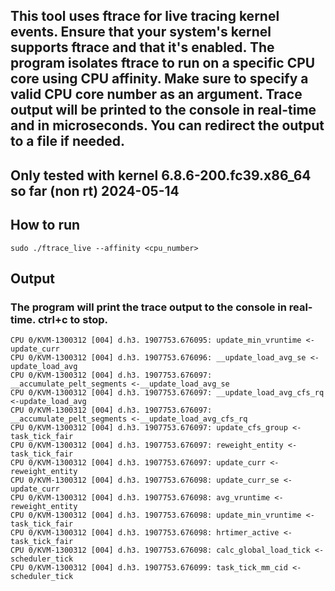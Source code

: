 ## This tool uses ftrace for live tracing kernel events. Ensure that your system's kernel supports ftrace and that it's enabled. The program isolates ftrace to run on a specific CPU core using CPU affinity. Make sure to specify a valid CPU core number as an argument. Trace output will be printed to the console in real-time and in microseconds. You can redirect the output to a file if needed.

## Only tested with kernel 6.8.6-200.fc39.x86_64 so far (non rt) 2024-05-14

## How to run
```
sudo ./ftrace_live --affinity <cpu_number>
```

## Output
### The program will print the trace output to the console in real-time. ctrl+c to stop. 
```
CPU 0/KVM-1300312 [004] d.h3. 1907753.676095: update_min_vruntime <-update_curr
CPU 0/KVM-1300312 [004] d.h3. 1907753.676096: __update_load_avg_se <-update_load_avg
CPU 0/KVM-1300312 [004] d.h3. 1907753.676097: __accumulate_pelt_segments <-__update_load_avg_se
CPU 0/KVM-1300312 [004] d.h3. 1907753.676097: __update_load_avg_cfs_rq <-update_load_avg
CPU 0/KVM-1300312 [004] d.h3. 1907753.676097: __accumulate_pelt_segments <-__update_load_avg_cfs_rq
CPU 0/KVM-1300312 [004] d.h3. 1907753.676097: update_cfs_group <-task_tick_fair
CPU 0/KVM-1300312 [004] d.h3. 1907753.676097: reweight_entity <-task_tick_fair
CPU 0/KVM-1300312 [004] d.h3. 1907753.676097: update_curr <-reweight_entity
CPU 0/KVM-1300312 [004] d.h3. 1907753.676098: update_curr_se <-update_curr
CPU 0/KVM-1300312 [004] d.h3. 1907753.676098: avg_vruntime <-reweight_entity
CPU 0/KVM-1300312 [004] d.h3. 1907753.676098: update_min_vruntime <-task_tick_fair
CPU 0/KVM-1300312 [004] d.h3. 1907753.676098: hrtimer_active <-task_tick_fair
CPU 0/KVM-1300312 [004] d.h3. 1907753.676098: calc_global_load_tick <-scheduler_tick
CPU 0/KVM-1300312 [004] d.h3. 1907753.676099: task_tick_mm_cid <-scheduler_tick
```

